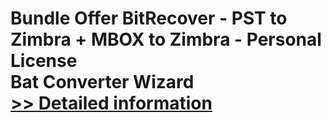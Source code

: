 # Bundle Offer BitRecover - PST to Zimbra + MBOX to Zimbra - Personal License<br />Bat Converter Wizard<br />[>> Detailed information](https://secure.shareit.com/shareit/product.html?productid=300954710&affiliateid=200057808)